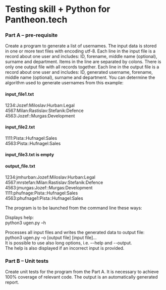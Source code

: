 # Testing skill + Python for Pantheon.tech

### Part A – pre-requisite
Create a program to generate a list of usernames. The input data is stored in one or more text files with
encoding utf-8. Each line in the input file is a record about one user and includes: ID, forename, middle name
(optional), surname and department. Items in the line are separated by colons.
There is only one output file with all records together. Each line in the output file is a record about one user
and includes: ID, generated username, forename, middle name (optional), surname and department.
You can determine the algorithm used to generate usernames from this example:

#### input_file1.txt

1234:Jozef:Miloslav:Hurban:Legal\
4567:Milan:Rastislav:Stefanik:Defence\
4563:Jozef::Murgas:Development

#### input_file2.txt
1111:Pista::Hufnagel:Sales\
4563:Pista::Hufnagel:Sales

#### input_file3.txt is empty
#### output_file.txt
1234:jmhurban:Jozef:Miloslav:Hurban:Legal\
4567:mrstefan:Milan:Rastislav:Stefanik:Defence\
4563:jmurgas:Jozef::Murgas:Development\
1111:phufnage:Pista::Hufnagel:Sales\
4563:phufnage1:Pista::Hufnagel:Sales

The program is to be launched from the command line these ways:

Displays help:\
python3 ugen.py –h

Processes all input files and writes the generated data to output file:\
python3 ugen.py –o [output file] [input file]...\
It is possible to use also long options, i.e. –-help and --output.\
The help is also displayed if an incorrect input is provided.

### Part B – Unit tests
Create unit tests for the program from the Part A. It is necessary to achieve 100% coverage of relevant code.
The output is an automatically generated report.